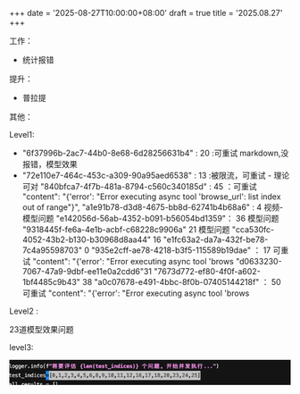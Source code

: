 +++
date = '2025-08-27T10:00:00+08:00'
draft = true
title = '2025.08.27'
+++

<!--more-->

工作：
- 统计报错

提升：
- 普拉提


其他：


Level1:
- "6f37996b-2ac7-44b0-8e68-6d28256631b4" : 20 :可重试 markdown,没报错，模型效果
- "72e110e7-464c-453c-a309-90a95aed6538" : 13 :被限流，可重试 - 理论可对
  "840bfca7-4f7b-481a-8794-c560c340185d" : 45 ：可重试 "content": "{'error': \"Error executing async tool 'browse_url': list index out of range\"}",
  "a1e91b78-d3d8-4675-bb8d-62741b4b68a6" :  4   视频-模型问题
  "e142056d-56ab-4352-b091-b56054bd1359"： 36 模型问题
  "9318445f-fe6a-4e1b-acbf-c68228c9906a"    21 模型问题
  "cca530fc-4052-43b2-b130-b30968d8aa44"     16
  "e1fc63a2-da7a-432f-be78-7c4a95598703" 0
  "935e2cff-ae78-4218-b3f5-115589b19dae" ： 17 可重试 "content": "{'error': \"Error executing async tool 'brows
  "d0633230-7067-47a9-9dbf-ee11e0a2cdd6"31
  "7673d772-ef80-4f0f-a602-1bf4485c9b43"      38
  "a0c07678-e491-4bbc-8f0b-07405144218f" ： 50   可重试 "content": "{'error': \"Error executing async tool 'brows


Level2 :

23道模型效果问题


level3:

![img.png](img.png)




